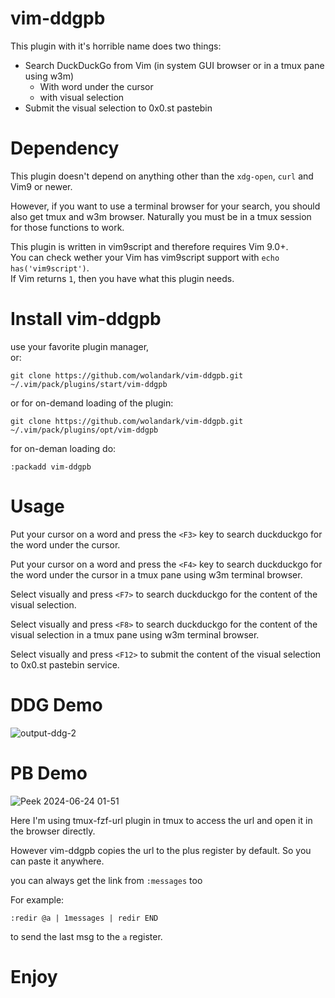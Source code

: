 # vim-ddgpb
This plugin with it's horrible name does two things:
- Search DuckDuckGo from Vim (in system GUI browser or in a tmux pane using w3m)
  - With word under the cursor
  - with visual selection
- Submit the visual selection to 0x0.st pastebin 

# Dependency
This plugin doesn't depend on anything other than the `xdg-open`, `curl` and Vim9 or newer. <br>

However, if you want to use a terminal browser for your search, you should also get tmux and w3m browser. Naturally you must be in a tmux session for those functions to work.

This plugin is written in vim9script and therefore requires Vim 9.0+. <br> You can check wether your Vim has vim9script support with  `echo has('vim9script')`. <br>
If Vim returns `1`, then you have what this plugin needs.

# Install vim-ddgpb
use your favorite plugin manager, <br> or:
```
git clone https://github.com/wolandark/vim-ddgpb.git ~/.vim/pack/plugins/start/vim-ddgpb
```

or for on-demand loading of the plugin:

```
git clone https://github.com/wolandark/vim-ddgpb.git ~/.vim/pack/plugins/opt/vim-ddgpb
```
for on-deman loading do:

`:packadd vim-ddgpb` 

# Usage
Put your cursor on a word and press the `<F3>` key to search duckduckgo for the word under the cursor. 

Put your cursor on a word and press the `<F4>` key to search duckduckgo for the word under the cursor in a tmux pane using w3m terminal browser. 

Select visually and press `<F7>` to search duckduckgo for the content of the visual selection.

Select visually and press `<F8>` to search duckduckgo for the content of the visual selection in a tmux pane using w3m terminal browser.

Select visually and press `<F12>` to submit the content of the visual selection to 0x0.st pastebin service.

# DDG Demo
![output-ddg-2](https://github.com/wolandark/vim-ddg/assets/107309764/03e05a9b-4475-4c18-b9b0-d9cb48ecf354)

# PB Demo
![Peek 2024-06-24 01-51](https://github.com/wolandark/vim-ddgpb/assets/107309764/45c579ea-ac12-4c65-b6cf-dc09c59b70c9)

Here I'm using tmux-fzf-url plugin in tmux to access the url and open it in the browser directly. <br>

However vim-ddgpb copies the url to the plus register by default. So you can paste it anywhere.

you can always get the link from `:messages` too <br>

For example:  <br>

`:redir @a | 1messages | redir END`

to send the last msg to the `a` register.

# Enjoy
